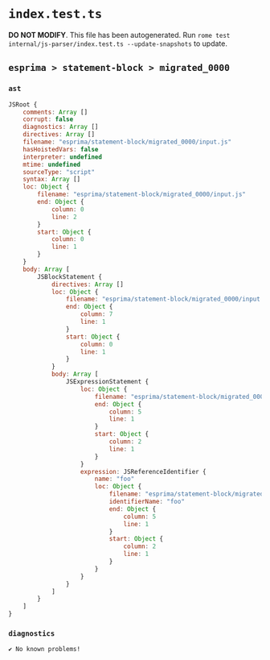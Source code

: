 # `index.test.ts`

**DO NOT MODIFY**. This file has been autogenerated. Run `rome test internal/js-parser/index.test.ts --update-snapshots` to update.

## `esprima > statement-block > migrated_0000`

### `ast`

```javascript
JSRoot {
	comments: Array []
	corrupt: false
	diagnostics: Array []
	directives: Array []
	filename: "esprima/statement-block/migrated_0000/input.js"
	hasHoistedVars: false
	interpreter: undefined
	mtime: undefined
	sourceType: "script"
	syntax: Array []
	loc: Object {
		filename: "esprima/statement-block/migrated_0000/input.js"
		end: Object {
			column: 0
			line: 2
		}
		start: Object {
			column: 0
			line: 1
		}
	}
	body: Array [
		JSBlockStatement {
			directives: Array []
			loc: Object {
				filename: "esprima/statement-block/migrated_0000/input.js"
				end: Object {
					column: 7
					line: 1
				}
				start: Object {
					column: 0
					line: 1
				}
			}
			body: Array [
				JSExpressionStatement {
					loc: Object {
						filename: "esprima/statement-block/migrated_0000/input.js"
						end: Object {
							column: 5
							line: 1
						}
						start: Object {
							column: 2
							line: 1
						}
					}
					expression: JSReferenceIdentifier {
						name: "foo"
						loc: Object {
							filename: "esprima/statement-block/migrated_0000/input.js"
							identifierName: "foo"
							end: Object {
								column: 5
								line: 1
							}
							start: Object {
								column: 2
								line: 1
							}
						}
					}
				}
			]
		}
	]
}
```

### `diagnostics`

```
✔ No known problems!

```
